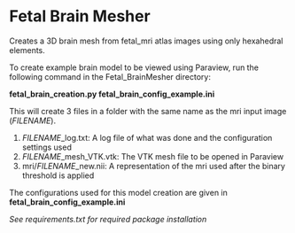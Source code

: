 # Fetal Brain Mesher

Creates a 3D brain mesh from fetal_mri atlas images using only hexahedral elements.

To create example brain model to be viewed using Paraview, run the following command in the Fetal_BrainMesher directory:

**fetal_brain_creation.py fetal_brain_config_example.ini**


This will create 3 files in a folder with the same name as the mri input image ($FILENAME$).
1. $FILENAME$_log.txt: A log file of what was done and the configuration settings used
2. $FILENAME$_mesh_VTK.vtk: The VTK mesh file to be opened in Paraview
3. mri/$FILENAME$_new.nii: A representation of the mri used after the binary threshold is applied

The configurations used for this model creation are given in **fetal_brain_config_example.ini**

*See requirements.txt for required package installation*